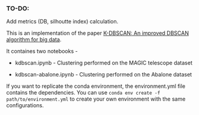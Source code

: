 ### TO-DO:
Add metrics (DB, silhoutte index) calculation.

This is an implementation of the paper [K-DBSCAN: An improved DBSCAN algorithm for big data](https://link.springer.com/article/10.1007/s11227-020-03524-3#citeas).

It containes two notebooks -

* kdbscan.ipynb - Clustering performed on the MAGIC telescope dataset

* kdbscan-abalone.ipynb - Clustering performed on the Abalone dataset

If you want to replicate the conda environment, the environment.yml file contains the dependencies. You can use ``conda env create -f path/to/environment.yml`` to create your own environment with the same configurations.